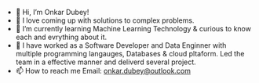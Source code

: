 - 👋 Hi, I’m Onkar Dubey!
- 👀 I love coming up with solutions to complex problems. 
- 🌱 I’m currently learning Machine Learning Technology & curious to know each and evrything about it.
- :office: I have worked as a Software Developer and Data Enginner with multiple programming langauges, Databases & cloud pltaform. Led the team in a effective manner and deliverd several project.
- 📫 How to reach me Email: onkar.dubey@outlook.com

<!---
omyoo7/omyoo7 is a ✨ special ✨ repository because its `README.md` (this file) appears on your GitHub profile.
You can click the Preview link to take a look at your changes.
--->
